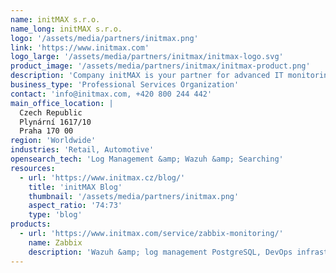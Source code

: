 ```yaml
---
name: initMAX s.r.o.
name_long: initMAX s.r.o.
logo: '/assets/media/partners/initmax.png'
link: 'https://www.initmax.com'
logo_large: '/assets/media/partners/initmax/initmax-logo.svg'
product_image: '/assets/media/partners/initmax/initmax-product.png'
description: 'Company initMAX is your partner for advanced IT monitoring'
business_type: 'Professional Services Organization'
contact: 'info@initmax.com, +420 800 244 442'
main_office_location: |
  Czech Republic
  Plynární 1617/10
  Praha 170 00
region: 'Worldwide'
industries: 'Retail, Automotive'
opensearch_tech: 'Log Management &amp; Wazuh &amp; Searching'
resources: 
  - url: 'https://www.initmax.cz/blog/'
    title: 'initMAX Blog'
    thumbnail: '/assets/media/partners/initmax.png'
    aspect_ratio: '74:73'
    type: 'blog'
products:
  - url: 'https://www.initmax.com/service/zabbix-monitoring/'
    name: Zabbix
    description: 'Wazuh &amp; log management PostgreSQL, DevOps infrastructure form the secure and stable foundation of the most successful companies.'
---
```

